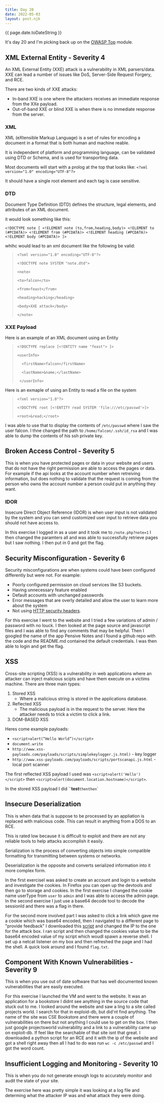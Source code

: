 ```yaml
---
title: Day 20
date: 2022-05-03
layout: post.njk
---
```


{{ page.date.toDateString }}

It's day 20 and I'm picking back up on the [OWASP Top](https://tryhackme.com/room/owasptop10) module.

## XML External Entity - Severity 4
An XML External Entity (XXE) attack is a vulnerability in XML parsers/data. XXE can lead a number of issues like DoS, Server-Side Request Forgery, and RCE.

There are two kinds of XXE attacks:
- In-band XXE is one where the attackers receives an immediate response from the XXe payload.
- Out-of-band XXE or blind XXE is when there is no immediate response from the server.

### XML
XML (eXtensible Markup Language) is a set of rules for encoding a document in a format that is both human and machine reable.

It is independent of platform and programming language, can be validated using DTD or Schema, and is used for transporting data.

Most documents will start with a prolog at the top that looks like:
`<?xml version="1.0" encoding="UTF-8"?>`

It should have a single root element and each tag is case sensitive.

### DTD
Document Type Definition (DTD) defines the structure, legal elements, and attributes of an XML document. 

it would look something like this:

`<!DOCTYPE note [ <!ELEMENT note (to,from,heading,body)> <!ELEMENT to (#PCDATA)> <!ELEMENT from (#PCDATA)> <!ELEMENT heading (#PCDATA)> <!ELEMENT body (#PCDATA)> ]>`

whihc would lead to an xml document like the following be valid:
>`<?xml version="1.0" encoding="UTF-8"?>`
>
>`<!DOCTYPE note SYSTEM "note.dtd">`
>
>`<note>`
>
>    `<to>falcon</to>`
>
>    `<from>feast</from>`
>
>    `<heading>hacking</heading>`
>
>    `<body>XXE attack</body>`
>
>`</note>`


### XXE Payload
Here is an example of an XML document using an Entity
> `<!DOCTYPE replace [<!ENTITY name "feast"> ]>`
>
>
> `<userInfo>`
>
>`  <firstName>falcon</firstName>`
>
>`  <lastName>&name;</lastName>`
>
>` </userInfo>`

Here is an exmaple of using an Entity to read a file on the system
>`<?xml version="1.0"?>`
>
>`<!DOCTYPE root [<!ENTITY read SYSTEM 'file:///etc/passwd'>]>`
>
>`<root>&read;</root>`


I was able to use that to display the contents of `/etc/passwd` where I saw the user falcon. I thne changed the path to `/home/falcon/.ssh/id_rsa` and I was able to dump the contents of his ssh private key.

## Broken Access Control - Severity 5
This is when you have protected pages or data in your website and users that do not have the right permission are able to access the pages or data. For example if the api looks at the account number when retreiving information, but does nothing to validate that the request is coming from the person who owns the account number a person could put in anything they want.

### IDOR
Insecure Direct Object Reference (IDOR) is when user input is not validated by the system and you can send customized user input to retrieve data you should not have access to.

In this exercise I logged in as a user and it took me to `/note.php?note=1` I then changed the paramters all and was able to successfully retrieve pages but I saw nothing. I then put in 0 and got the flag.

## Security Misconfiguration - Severity 6
Security misconfigurations are when systems could have been configured differently but were not.
For example:
- Poorly configured permission on cloud services like S3 buckets.
- Having unnecessary feature enabled
- Default accounts with unchanged passwords
- Error messages that are overly detailed and allow the user to learn more about the system
- Not using [HTTP security headers](https://owasp.org/www-project-secure-headers/).

For this exercise I went to the website and I tried a few variations of admin / password with no louck. I then looked at the page source and javascript files and I was able to find any comments that may be helpful. Then I googled the name of the app Pensive Notes and I found a github repo with the code and the README.md contained the default credentials. I was then able to login and get the flag.

## XSS
Cross-site scripting (XSS) is a vulnerability in web applications where an attacker can inject malicious scipts and have them execute on a victims machine.
There are three main types:
1. Stored XSS
    - Where a malicious string is stored in the applications database.
2. Reflected XSS
    - The malicious payload is in the request to the server. Here the attacker needs to trick a victim to click a link.
3. DOM-BASED XSS

Heres come example payloads:
- `<script>alert(“Hello World”)</script>`
- `document.write`
- `http://www.xss-payloads.com/payloads/scripts/simplekeylogger.js.html)` - key logger
- `http://www.xss-payloads.com/payloads/scripts/portscanapi.js.html` - local port scanner

The first reflected XSS payload I used was `<script>alert('Hello')</script>` then `<script>alert(document.location.hostname)</script>`.

In the stored XSS payload I did ``<strong>test</strong>` then `<script>alert(document.cookies)</script>` then `<script>document.getElementById('thm-title').innertext = 'I am a hacker'</script>`

## Insecure Deserialization
This is when data that is suppose to be processed by an appliation is replaced with malicious code. This can result in anything from a DOS to an RCE.

This is rated low because it is difficult to exploit and there are not any reliable tools to help attacks accomplish it easily.

Serialization is the process of converting objects into simple compatible formatting for transmitting between systems or networks.

Deserialization is the opposite and converts serialized information into it more complex form.

In the first exerciseI was asked to create an account and login to a website and investigate the cookies.
In Firefox you can open up the devtools and then go to storage and cookies.
In the first exercise I changed the cookie name userType from `user` to `admin` and I was able to access the admin page.
In the second exercise I just use a base64 decode tool to decode the sessionId and there was a flag in there.

For the second more involved part I was asked to click a link which gave me a cookie which was base64 encoded, then I navigated to a different page to "provide feedback" I downloaded this [script](https://assets.tryhackme.com/additional/cmn-owasptopten/pickleme.py) and changed the IP to the one for the attack box. I ran script and then changed the cookies value to be the base64 encoded value of my script which woudl spawn a reverse shell. I set up a netcat listener on my box and then refreshed the page and I had the shell. A quick look around and I found `flag.txt`.

## Component With Known Vulnerabilities - Severity 9
This is when you use out of date software that has well documented known vulnerabilities that are easily executed.

For this exercise I launched the VM and went to the website. It was an application for a bookstore I didnt see anything in the source code that stuck out to me. I looked around the website and saw a ling to a site called projects world. I search for that in exploid-db, but did'nt find anything. The name of the site was CSE Bookstore and there were a couple of vulnerabilities on there but not anything I could use to get on the box. I then just google projectsworld vulnerability and a link to a vulnerability came up on exploit-db. If feel like the searchable of that site isnt that great. I downloaded a python script for an RCE and it with the ip of the website and got a shell right away then all I had to do was run `wc -c /etc/passwd` and I got the word count.

## Insufficient Logging and Monitoring - Severity 10
This is when you do not generate enough logs to accurately monitor and audit the state of your site.

The exercise here was pretty simple it was looking at a log file and determing what the attacker IP was and what attack they were doing.








